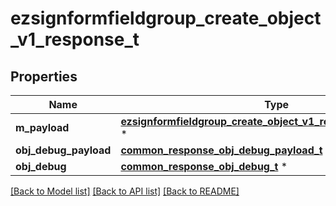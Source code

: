 # ezsignformfieldgroup_create_object_v1_response_t

## Properties
Name | Type | Description | Notes
------------ | ------------- | ------------- | -------------
**m_payload** | [**ezsignformfieldgroup_create_object_v1_response_m_payload_t**](ezsignformfieldgroup_create_object_v1_response_m_payload.md) \* |  | 
**obj_debug_payload** | [**common_response_obj_debug_payload_t**](common_response_obj_debug_payload.md) \* |  | [optional] 
**obj_debug** | [**common_response_obj_debug_t**](common_response_obj_debug.md) \* |  | [optional] 

[[Back to Model list]](../README.md#documentation-for-models) [[Back to API list]](../README.md#documentation-for-api-endpoints) [[Back to README]](../README.md)


